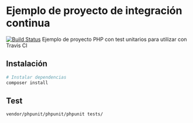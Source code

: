 # Ejemplo de proyecto de integración continua 
[![Build Status](https://travis-ci.org/organizacion-sesion-3-Carlos-Aparicio/sesion5-travis.svg?branch=master)](https://travis-ci.org/organizacion-sesion-3-Carlos-Aparicio/sesion5-travis)
Ejemplo de proyecto PHP con test unitarios para utilizar con Travis CI

## Instalación

``` bash
# Instalar dependencias
composer install
```

## Test

``` bash
vendor/phpunit/phpunit/phpunit tests/
```
